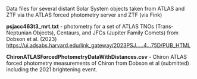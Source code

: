 Data files for several distant Solar System objects taken from ATLAS and ZTF via the ATLAS forced photometry server and ZTF (via Fink)

**psjacc463t3_mrt.txt** - photometry for a set of ATLAS TNOs (Trans-Neptunian Objects), Centaurs, and JFCs (Jupiter Family Comets) from Dobson et al. (2023) https://ui.adsabs.harvard.edu/link_gateway/2023PSJ.....4...75D/PUB_HTML

**ChironATLASForcedPhotometryDataWithDistances.csv** - Chiron ATLAS forced photometry measurements of Chiron from Dobson et al (submitted) including the 2021 brightening event. 
